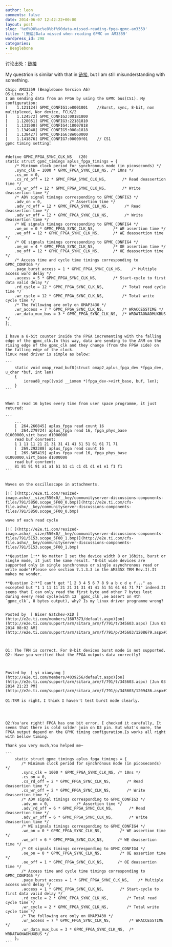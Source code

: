 ```yaml
---
author: leon
comments: false
date: 2014-06-07 12:42:22+00:00
layout: post
slug: '%e6%90%ac%e8%bf%90data-missed-reading-fpga-gpmc-am3359'
title: '[搬运]Data missed when reading GPMC on AM3359'
wordpress_id: 298
categories:
- Beaglebone
---
```




讨论出处：[链接](http://e2e.ti.com/support/arm/sitara_arm/f/791/p/345603/1209436.aspx#1209436)

My questrion is similar with that in [链接](http://e2e.ti.com/support/arm/sitara_arm/f/791/p/302792/1055972.aspx#1055972), but I am still misunderstanding with something.

````
Chip: AM33359 (Beaglebone Version A6)
OS:Linux 3.2
I am sending data from an FPGA by using the GPMC bus(CS1). My configuration:
[    1.121124] GPMC_CONFIG1:e8001001    //Burst, sync, 8-bit, non multiplexed, Nor device, FCLK/2
[    1.124572] GPMC_CONFIG2:00181800
[    1.128051] GPMC_CONFIG3:22181810
[    1.131500] GPMC_CONFIG4:18007818
[    1.134948] GPMC_CONFIG5:000a1818
[    1.138427] GPMC_CONFIG6:8e060000
[    1.141876] GPMC_CONFIG7:00000f01    // CS1
gpmc timing setting:

    
#define GPMC_FPGA_SYNC_CLK_NS   (20)
static struct gpmc_timings aplus_fpga_timings = {
    /* Minimum clock period for synchronous mode (in picoseconds) */
    .sync_clk = 1000 * GPMC_FPGA_SYNC_CLK_NS, /* 10ns */
    .cs_on = 0,
    .cs_rd_off = 12 * GPMC_FPGA_SYNC_CLK_NS,       /* Read deassertion time */
    .cs_wr_off = 12 * GPMC_FPGA_SYNC_CLK_NS,       /* Write deassertion time */
    /* ADV signal timings corresponding to GPMC_CONFIG3 */
    .adv_on = 0,            /* Assertion time */
    .adv_rd_off = 12 * GPMC_FPGA_SYNC_CLK_NS,       /* Read deassertion time */
    .adv_wr_off = 12 * GPMC_FPGA_SYNC_CLK_NS,       /* Write deassertion time */
    /* WE signals timings corresponding to GPMC_CONFIG4 */
    .we_on = 0 * GPMC_FPGA_SYNC_CLK_NS,        /* WE assertion time */
    .we_off = 12 * GPMC_FPGA_SYNC_CLK_NS,      /* WE deassertion time */
    /* OE signals timings corresponding to GPMC_CONFIG4 */
    .oe_on = 4 * GPMC_FPGA_SYNC_CLK_NS,        /* OE assertion time */
    .oe_off = 12 * GPMC_FPGA_SYNC_CLK_NS,      /* OE deassertion time */
    /* Access time and cycle time timings corresponding to GPMC_CONFIG5 */
    .page_burst_access = 1 * GPMC_FPGA_SYNC_CLK_NS,    /* Multiple access word delay */
    .access = 5 * GPMC_FPGA_SYNC_CLK_NS,       /* Start-cycle to first data valid delay */
    .rd_cycle = 12 * GPMC_FPGA_SYNC_CLK_NS,        /* Total read cycle time */
    .wr_cycle = 12 * GPMC_FPGA_SYNC_CLK_NS,        /* Total write cycle time */
    /* The following are only on OMAP3430 */
    .wr_access = 7 * GPMC_FPGA_SYNC_CLK_NS,        /* WRACCESSTIME */
    .wr_data_mux_bus = 3 * GPMC_FPGA_SYNC_CLK_NS,  /* WRDATAONADMUXBUS */
};
```

I have a 8-bit counter inside the FPGA incrementing with the falling edge of the gpmc_clk.In this way, data are sending to the ARM on the rising edge of the gpmc_clk and they change (from the FPGA side) on the falling edge of the clock.
linux read driver is simple as below:

```
    static void omap_read_buf8(struct omap2_aplus_fpga_dev *fpga_dev, u_char *buf, int len)
    {
        ioread8_rep((void __iomem *)fpga_dev->virt_base, buf, len);
    }
```


When I read 16 bytes every time from user space programme, it just retured:

```
    ...
    [  264.266845] aplus_fpga read count 16
    [  264.279724] aplus_fpga read 16, fpga_phys_base 01000000,virt_base d1000000
    read buf conrtent:
    1 1 11 11 21 21 31 31 41 41 51 51 61 61 71 71
    [  269.292388] aplus_fpga read count 16
    [  269.305419] aplus_fpga read 16, fpga_phys_base 01000000,virt_base d1000000
    read buf conrtent:
    81 81 91 91 a1 a1 b1 b1 c1 c1 d1 d1 e1 e1 f1 f1 
```


Waves on the oscilloscope in attachments.

[![ ](http://e2e.ti.com/resized-image.ashx/__size/550x0/__key/communityserver-discussions-components-files/791/5850.scope_5F00_0.bmp)](http://e2e.ti.com/cfs-file.ashx/__key/communityserver-discussions-components-files/791/5850.scope_5F00_0.bmp)

wave of each read cycle

[![ ](http://e2e.ti.com/resized-image.ashx/__size/550x0/__key/communityserver-discussions-components-files/791/5153.scope_5F00_1.bmp)](http://e2e.ti.com/cfs-file.ashx/__key/communityserver-discussions-components-files/791/5153.scope_5F00_1.bmp)

**Qeustion 1:** No matter I set the device width 8 or 16bits, burst or single mode, it just the same result. "8-bit wide devices are supported only in single synchronous or single asynchronous read or write mode"(Please see section 7.1.3.3 in the AM335X TRM Rev.I).It makes me wonder.

**Question 2:**I can't get "1 2 3 4 5 6 7 8 9 a b c d e f..." as excepted but "1 1 11 11 21 21 31 31 41 41 51 51 61 61 71 71" indeed.It seems that I can only read the first byte and other 7 bytes lost during every read cycle(with 12 `gpmc_clk`,oe assert on 4th `gpmc_clk`, 8 bytes output), why? Is my linux driver programme wrong?


Posted by  [ Biser Gatchev-XID ](http://e2e.ti.com/members/1607373/default.aspx)[on](http://e2e.ti.com/support/arm/sitara_arm/f/791/t/345603.aspx) [Jun 03 2014 08:02 AM](http://e2e.ti.com/support/arm/sitara_arm/f/791/p/345603/1208679.aspx#1208679)



Q1: The TRM is correct. For 8-bit devices burst mode is not supported.
Q2: Have you verified that the FPGA outputs data correctly?



Posted by  [ yi xiaoyang ](http://e2e.ti.com/members/4039256/default.aspx)[on](http://e2e.ti.com/support/arm/sitara_arm/f/791/t/345603.aspx) [Jun 03 2014 21:23 PM](http://e2e.ti.com/support/arm/sitara_arm/f/791/p/345603/1209436.aspx#1209436)

Q1:TRM is right，I think I haven't test burst mode clearly.




Q2:You'are right! FPGA has one bit error, I checked it carefully, It seems that there is cold solder join on D3 pin. But what's more, the FPGA output depend on the GPMC timing configuration.Is works all right with bellow timing.

Thank you very much,You helped me~

```
    static struct gpmc_timings aplus_fpga_timings = {
       /* Minimum clock period for synchronous mode (in picoseconds) */
       .sync_clk = 1000 * GPMC_FPGA_SYNC_CLK_NS, /* 10ns */
       .cs_on = 0,
       .cs_rd_off = 2 * GPMC_FPGA_SYNC_CLK_NS,       /* Read deassertion time */
       .cs_wr_off = 2 * GPMC_FPGA_SYNC_CLK_NS,       /* Write deassertion time */
       /* ADV signal timings corresponding to GPMC_CONFIG3 */
       .adv_on = 0,            /* Assertion time */
       .adv_rd_off = 6 * GPMC_FPGA_SYNC_CLK_NS,       /* Read deassertion time */
       .adv_wr_off = 6 * GPMC_FPGA_SYNC_CLK_NS,       /* Write deassertion time */
       /* WE signals timings corresponding to GPMC_CONFIG4 */
       .we_on = 0 * GPMC_FPGA_SYNC_CLK_NS,        /* WE assertion time */
       .we_off = 6 * GPMC_FPGA_SYNC_CLK_NS,      /* WE deassertion time */
       /* OE signals timings corresponding to GPMC_CONFIG4 */
       .oe_on = 0 * GPMC_FPGA_SYNC_CLK_NS,        /* OE assertion time */
       .oe_off = 1 * GPMC_FPGA_SYNC_CLK_NS,      /* OE deassertion time */
       /* Access time and cycle time timings corresponding to GPMC_CONFIG5 */
       .page_burst_access = 1 * GPMC_FPGA_SYNC_CLK_NS,    /* Multiple access word delay */
       .access = 1 * GPMC_FPGA_SYNC_CLK_NS,       /* Start-cycle to first data valid delay */
       .rd_cycle = 2 * GPMC_FPGA_SYNC_CLK_NS,        /* Total read cycle time */
       .wr_cycle = 2 * GPMC_FPGA_SYNC_CLK_NS,        /* Total write cycle time */
       /* The following are only on OMAP3430 */
       .wr_access = 7 * GPMC_FPGA_SYNC_CLK_NS,        /* WRACCESSTIME */
       .wr_data_mux_bus = 3 * GPMC_FPGA_SYNC_CLK_NS,  /* WRDATAONADMUXBUS */
    };
```


